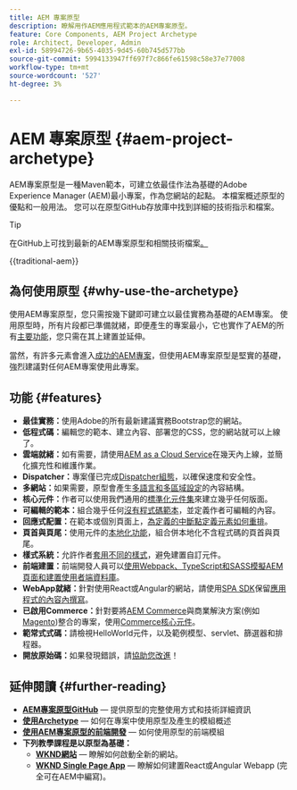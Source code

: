 ```yaml
---
title: AEM 專案原型
description: 瞭解用作AEM應用程式範本的AEM專案原型。
feature: Core Components, AEM Project Archetype
role: Architect, Developer, Admin
exl-id: 58994726-9b65-4035-9d45-60b745d577bb
source-git-commit: 5994133947ff697f7c866fe61598c58e37e77008
workflow-type: tm+mt
source-wordcount: '527'
ht-degree: 3%

---
```



# AEM 專案原型 {#aem-project-archetype}

AEM專案原型是一種Maven範本，可建立依最佳作法為基礎的Adobe Experience Manager (AEM)最小專案，作為您網站的起點。 本檔案概述原型的優點和一般用法。 您可以在原型GitHub存放庫中找到詳細的技術指示和檔案。

>[!TIP]
>
>在GitHub上可找到最新的AEM專案原型和相關技術檔案[。](https://github.com/adobe/aem-project-archetype)

{{traditional-aem}}

## 為何使用原型 {#why-use-the-archetype}

使用AEM專案原型，您只需按幾下鍵即可建立以最佳實務為基礎的AEM專案。 使用原型時，所有片段都已準備就緒，即便產生的專案最小，它也實作了AEM的所有[主要功能](/help/developing/archetype/using.md#what-you-get)，您只需在其上建置並延伸。

當然，有許多元素會進入[成功的AEM專案](/help/developing/success.md)，但使用AEM專案原型是堅實的基礎，強烈建議對任何AEM專案使用此專案。

## 功能 {#features}

* **最佳實務：**&#x200B;使用Adobe的所有最新建議實務Bootstrap您的網站。
* **低程式碼：**&#x200B;編輯您的範本、建立內容、部署您的CSS，您的網站就可以上線了。
* **雲端就緒：**&#x200B;如有需要，請使用[AEM as a Cloud Service](https://experienceleague.adobe.com/docs/experience-manager-cloud-service/landing/home.html?lang=zh-Hant)在幾天內上線，並簡化擴充性和維護作業。
* **Dispatcher：**&#x200B;專案僅已完成[Dispatcher組態](https://experienceleague.adobe.com/docs/experience-manager-dispatcher/using/dispatcher.html?lang=zh-Hant)，以確保速度和安全性。
* **多網站：**&#x200B;如果需要，原型會產生[多語言和多區域設定](https://experienceleague.adobe.com/docs/experience-manager-cloud-service/sites/administering/reusing-content/msm/overview.html?lang=zh-Hant)的內容結構。
* **核心元件：**&#x200B;作者可以使用我們通用的[標準化元件集](/help/introduction.md)來建立幾乎任何版面。
* **可編輯的範本：**&#x200B;組合幾乎任何[沒有程式碼範本](https://experienceleague.adobe.com/docs/experience-manager-learn/sites/page-authoring/template-editor-feature-video-use.html?lang=zh-Hant)，並定義作者可編輯的內容。
* **回應式配置：**&#x200B;在範本或個別頁面上，[為定義的中斷點定義元素如何重排](https://experienceleague.adobe.com/docs/experience-manager-core-components/using/get-started/localization.html?lang=zh-Hant)。
* **頁首與頁尾：**&#x200B;使用元件的[本地化功能](https://experienceleague.adobe.com/docs/experience-manager-core-components/using/get-started/localization.html?lang=zh-Hant)，組合併本地化不含程式碼的頁首與頁尾。
* **樣式系統：**&#x200B;允許作者[套用不同的樣式](https://experienceleague.adobe.com/docs/experience-manager-learn/getting-started-wknd-tutorial-develop/project-archetype/style-system.html?lang=zh-Hant)，避免建置自訂元件。
* **前端建置：**&#x200B;前端開發人員可以[使用Webpack、TypeScript和SASS模擬AEM頁面和建置使用者端資料庫](front-end.md)。
* **WebApp就緒：**&#x200B;針對使用React或Angular的網站，請使用[SPA SDK](https://experienceleague.adobe.com/docs/experience-manager-cloud-service/content/implementing/developing/hybrid/developing.html?lang=zh-Hant)保留[應用程式的內容內撰寫](https://experienceleague.adobe.com/docs/experience-manager-learn/sites/spa-editor/spa-editor-framework-feature-video-use.html?lang=zh-Hant)。
* **已啟用Commerce：**&#x200B;針對要將[AEM Commerce](https://experienceleague.adobe.com/docs/experience-manager-cloud-service/content-and-commerce/home.html?lang=zh-Hant)與商業解決方案(例如[Magento](https://magento.com/))整合的專案，使用[Commerce核心元件](https://github.com/adobe/aem-core-cif-components)。
* **範常式式碼：**&#x200B;請檢視HelloWorld元件，以及範例模型、servlet、篩選器和排程器。
* **開放原始碼：**&#x200B;如果發現錯誤，請[協助您改進](https://github.com/adobe/aem-core-wcm-components/blob/master/CONTRIBUTING.md)！

## 延伸閱讀 {#further-reading}

* **[AEM專案原型GitHub](https://github.com/adobe/aem-project-archetype)** — 提供原型的完整使用方式和技術詳細資訊
* **[使用Archetype](using.md)** — 如何在專案中使用原型及產生的模組概述
* **[使用AEM專案原型的前端開發](front-end.md)** — 如何使用原型的前端模組
* **下列教學課程是以原型為基礎：**
   * **[WKND網站](https://experienceleague.adobe.com/docs/experience-manager-learn/getting-started-wknd-tutorial-develop/overview.html?lang=zh-Hant)** — 瞭解如何啟動全新的網站。
   * **[WKND Single Page App](https://experienceleague.adobe.com/docs/experience-manager-learn/sites/spa-editor/spa-editor-framework-feature-video-use.html?lang=zh-Hant)** — 瞭解如何建置React或Angular Webapp (完全可在AEM中編寫)。
